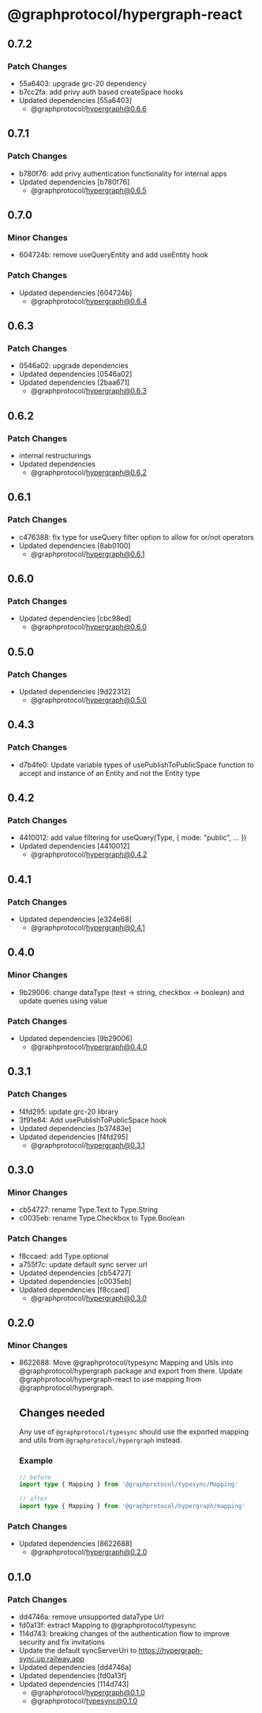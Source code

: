 # @graphprotocol/hypergraph-react

## 0.7.2
### Patch Changes

- 55a6403: upgrade grc-20 dependency
- b7cc2fa: add privy auth based createSpace hooks
- Updated dependencies [55a6403]
  - @graphprotocol/hypergraph@0.6.6

## 0.7.1
### Patch Changes

- b780f76: add privy authentication functionality for internal apps
- Updated dependencies [b780f76]
  - @graphprotocol/hypergraph@0.6.5

## 0.7.0
### Minor Changes

- 604724b: remove useQueryEntity and add useEntity hook

### Patch Changes

- Updated dependencies [604724b]
  - @graphprotocol/hypergraph@0.6.4

## 0.6.3
### Patch Changes

- 0546a02: upgrade dependencies
- Updated dependencies [0546a02]
- Updated dependencies [2baa671]
  - @graphprotocol/hypergraph@0.6.3

## 0.6.2
### Patch Changes

- internal restructurings
- Updated dependencies
  - @graphprotocol/hypergraph@0.6.2

## 0.6.1
### Patch Changes

- c476388: fix type for useQuery filter option to allow for or/not operators
- Updated dependencies [8ab0100]
  - @graphprotocol/hypergraph@0.6.1

## 0.6.0
### Patch Changes

- Updated dependencies [cbc98ed]
  - @graphprotocol/hypergraph@0.6.0

## 0.5.0
### Patch Changes

- Updated dependencies [9d22312]
  - @graphprotocol/hypergraph@0.5.0

## 0.4.3
### Patch Changes

- d7b4fe0: Update variable types of usePublishToPublicSpace function to accept and instance of an Entity and not the Entity type

## 0.4.2
### Patch Changes

- 4410012: add value filtering for useQuery(Type, { mode: "public", … })
- Updated dependencies [4410012]
  - @graphprotocol/hypergraph@0.4.2

## 0.4.1
### Patch Changes

- Updated dependencies [e324e68]
  - @graphprotocol/hypergraph@0.4.1

## 0.4.0
### Minor Changes

- 9b29006: change dataType (text -> string, checkbox -> boolean) and update queries using value

### Patch Changes

- Updated dependencies [9b29006]
  - @graphprotocol/hypergraph@0.4.0

## 0.3.1
### Patch Changes

- f4fd295: update grc-20 library
- 3f91e84: Add usePublishToPublicSpace hook
- Updated dependencies [b37483e]
- Updated dependencies [f4fd295]
  - @graphprotocol/hypergraph@0.3.1

## 0.3.0
### Minor Changes

- cb54727: rename Type.Text to Type.String
- c0035eb: rename Type.Checkbox to Type.Boolean

### Patch Changes

- f8ccaed: add Type.optional
- a755f7c: update default sync server url
- Updated dependencies [cb54727]
- Updated dependencies [c0035eb]
- Updated dependencies [f8ccaed]
  - @graphprotocol/hypergraph@0.3.0

## 0.2.0
### Minor Changes

- 8622688: Move @graphprotocol/typesync Mapping and Utils into @graphprotocol/hypergraph package and export from there. Update @graphprotocol/hypergraph-react to use mapping from @graphprotocol/hypergraph.
  
  
  ## Changes needed
  
  Any use of `@graphprotocol/typesync` should use the exported mapping and utils from `@graphprotocol/hypergraph` instead.
  
  ### Example
  
  ```ts
  // before
  import type { Mapping } from '@graphprotocol/typesync/Mapping'
  
  // after
  import type { Mapping } from '@graphprotocol/hypergraph/mapping'
  ```

### Patch Changes

- Updated dependencies [8622688]
  - @graphprotocol/hypergraph@0.2.0

## 0.1.0
### Patch Changes

- dd4746a: remove unsupported dataType Url
- fd0a13f: extract Mapping to @graphprotocol/typesync
- 114d743: breaking changes of the authentication flow to improve security and fix invitations
- Update the default syncServerUri to https://hypergraph-sync.up.railway.app
- Updated dependencies [dd4746a]
- Updated dependencies [fd0a13f]
- Updated dependencies [114d743]
  - @graphprotocol/hypergraph@0.1.0
  - @graphprotocol/typesync@0.1.0
